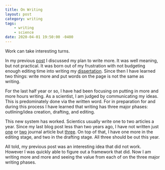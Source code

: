 ```yaml
---
title: On Writing
layout: post
category: writing
tags:
    - writing
    - science
date: 2020-04-01 19:50:00 -0400
---
```


Work can take interesting turns.

In my previous [post](http://benjaminrose.github.io/blog/2018/06/14/needing-to-write.html) I discussed my plan to write more. It was well meaning, but not practical. It was born out of my frustration with not budgeting enough editing time into writing my [dissertation]. Since then I have learned two things: write more and put words on the page is not the same as writing.

[dissertation]: https://curate.nd.edu/show/0k225b02573

For the last half year or so, I have had been focusing on putting in more and more hours writing. As a scientist, I am judged by communicating my ideas. This is predominately done via the written word. For in preparation for and during this process I have learned that writing has three major phases: outlining/idea creation, drafting, and editing. 

This new system has worked. Scientics usually write one to two articles a year. Since my last blog post less than two years ago, I have not written just [one][rgb2019] or [two][rdr2020] journal article but [three][rdc2020]. On top of that, I have one more in the editing stage, and two in the drafting stage. All three should be out this year.

[rgb2019]: https://ui.adsabs.harvard.edu/abs/2019ApJ...874...32R/abstract
[rdr2020]: https://ui.adsabs.harvard.edu/abs/2020ApJ...890...60R/abstract
[rdc2020]: https://ui.adsabs.harvard.edu/abs/2020arXiv200212382R/abstract


All told, my previous post was an interesting idea that did not work. However I was quickly able to figure out a framework that did. Now I am writing more and more and seeing the value from each of on the three major writing phases.

